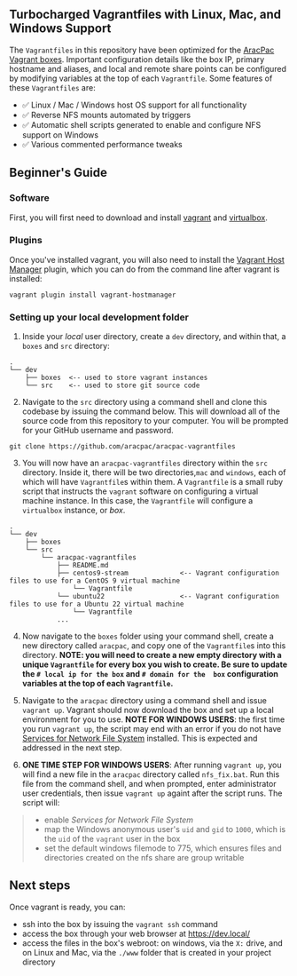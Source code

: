 ## Turbocharged Vagrantfiles with Linux, Mac, and Windows Support
The `Vagrantfiles` in this repository have been optimized for the 
[AracPac Vagrant boxes](https://app.vagrantup.com/aracpac/). Important configuration details like the box IP, primary hostname and aliases, and local and remote share points can be 
configured by modifying variables at the top of each `Vagrantfile`. Some features of these `Vagrantfiles` are:
* ✅ Linux / Mac / Windows host OS support for all functionality 
* ✅ Reverse NFS mounts automated by triggers
* ✅ Automatic shell scripts generated to enable and configure NFS support on Windows
* ✅ Various commented performance tweaks

## Beginner's Guide
### Software
First, you will first need to download and install [vagrant](https://www.vagrantup.com/docs/installation/) and
[virtualbox](https://www.virtualbox.org/wiki/Downloads).

### Plugins
Once you've installed vagrant, you will also need to install the
[Vagrant Host Manager](https://github.com/devopsgroup-io/vagrant-hostmanager) plugin, which you can do from the command
line after vagrant is installed:

```
vagrant plugin install vagrant-hostmanager
```

### Setting up your local development folder
1. Inside your *local* user directory, create a `dev` directory, and within that, a `boxes` and `src` directory:
```
.
└── dev
    ├── boxes  <-- used to store vagrant instances
    └── src    <-- used to store git source code
```
2. Navigate to the `src` directory using a command shell and clone this codebase by issuing the command below. This will
   download all of the source code from this repository to your computer. You will be prompted for your GitHub username
   and password.
```
git clone https://github.com/aracpac/aracpac-vagrantfiles
```

3. You will now have an `aracpac-vagrantfiles` directory within the `src` directory. Inside it, there will be two 
   directories,`mac` and `windows`, each of which will have `Vagrantfile`s within them. A `Vagrantfile` is a small 
   ruby script that instructs the `vagrant` software on configuring a virtual machine instance. In this case, the 
   `Vagrantfile` will configure a `virtualbox` instance, or *box*.
```
.
└── dev
    ├── boxes
    └── src
        └── aracpac-vagrantfiles
            ├── README.md
            ├── centos9-stream             <-- Vagrant configuration files to use for a CentOS 9 virtual machine
                └── Vagrantfile
            └── ubuntu22                   <-- Vagrant configuration files to use for a Ubuntu 22 virtual machine
                └── Vagrantfile
            ...
```

4. Now navigate to the `boxes` folder using your command shell, create a new directory called `aracpac`, and copy one of 
   the `Vagrantfile`s into this directory. **NOTE: you will need to create a new empty directory with a unique 
   `Vagrantfile` for every box you wish to create. Be sure to update the `# local ip for the box` and `# domain for the 
   box` configuration variables at the top of each `Vagrantfile`.**

5. Navigate to the `aracpac` directory using a command shell and issue `vagrant up`. Vagrant should now download
   the box and set up a local environment for you to use. **NOTE FOR WINDOWS USERS**: the first time you run 
   `vagrant up`, the script may end with an error if you do not have [Services for Network File System](https://docs.microsoft.com/en-us/windows-server/administration/windows-commands/services-for-network-file-system-command-reference)
   installed. This is expected and addressed in the next step.

6. **ONE TIME STEP FOR WINDOWS USERS**: After running `vagrant up`, you will find a new file in the `aracpac` directory 
   called `nfs_fix.bat`. Run this file from the command shell, and when prompted, enter administrator user credentials,
   then issue `vagrant up` againt after the script runs. The script will:
> * enable *Services for Network File System*
> * map the Windows anonymous user's `uid` and `gid` to `1000`, which is the `uid` of the `vagrant` user in the box
> * set the default windows filemode to 775, which ensures files and directories created on the nfs share are group writable

## Next steps
Once vagrant is ready, you can:
* ssh into the box by issuing the `vagrant ssh` command
* access the box through your web browser at https://dev.local/
* access the files in the box's webroot: on windows, via the `X:` drive, and on Linux and Mac, via the `./www` folder 
that is created in your project directory
